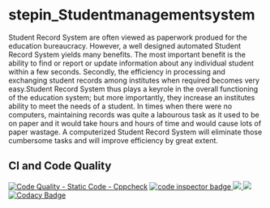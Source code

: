 # stepin_Studentmanagementsystem
Student Record System are often viewed as paperwork produed for the education bureaucracy. However, a well designed automated Student Record System yields many benefits. The most important benefit is the ability to find or report or update information about any individual student within a few seconds. Secondly, the efficiency in processing and exchanging student records among institutes when required becomes very easy.Student Record System thus plays a keyrole in the overall functioning of the education system; but more importantly, they increase an institutes ability to meet the needs of a student. In times when there were no computers, maintaining records was quite a labourous task as it used to be on paper and it would take hours and hours of time and would cause lots of paper wastage. A computerized Student Record System will eliminate those cumbersome tasks and will improve efficiency by great extent.

## CI and Code Quality
[![Code Quality - Static Code - Cppcheck](https://github.com/KareRakesh/stepin_librarymanagementsystem/actions/workflows/c-cpp.yml/badge.svg)](https://github.com/KareRakesh/stepin_librarymanagementsystem/actions/workflows/c-cpp.yml)
<a href="https://frontend.code-inspector.com/public/user/github/KareRakesh">
   <img src="https://code-inspector.com/public/badge/user/github/KareRakesh?style=light" alt="code inspector badge" />
  <img src="https://www.code-inspector.com/project/28779/score/svg"/>
  <img src="https://www.code-inspector.com/project/28779/status/svg"/>
</a>
[![Codacy Badge](https://app.codacy.com/project/badge/Grade/952a97af89684894af206be8ae4d0e9f)](https://www.codacy.com/gh/KareRakesh/stepin_librarymanagementsystem/dashboard?utm_source=github.com&amp;utm_medium=referral&amp;utm_content=KareRakesh/stepin_librarymanagementsystem&amp;utm_campaign=Badge_Grade)
